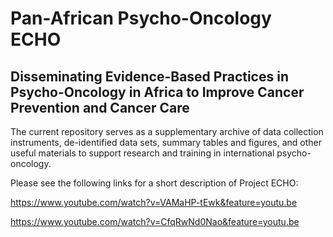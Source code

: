 # Pan-African Psycho-Oncology ECHO

## Disseminating Evidence-Based Practices in Psycho-Oncology in Africa to Improve Cancer Prevention and Cancer Care

The current repository serves as a supplementary archive of data collection instruments, de-identified data sets, summary tables and figures, and other useful materials to support research and training in international psycho-oncology. 

Please see the following links for a short description of Project ECHO:

https://www.youtube.com/watch?v=VAMaHP-tEwk&feature=youtu.be

https://www.youtube.com/watch?v=CfqRwNd0Nao&feature=youtu.be
